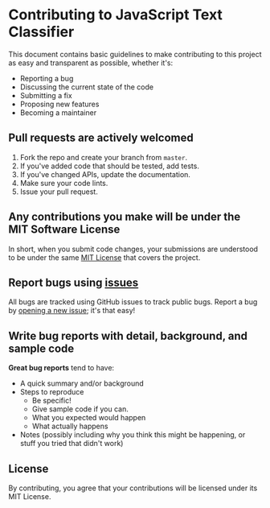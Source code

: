 # Contributing to JavaScript Text Classifier

This document contains basic guidelines to make contributing to this project as easy and transparent as possible, whether it's:

- Reporting a bug
- Discussing the current state of the code
- Submitting a fix
- Proposing new features
- Becoming a maintainer

## Pull requests are actively welcomed

1. Fork the repo and create your branch from `master`.
2. If you've added code that should be tested, add tests.
3. If you've changed APIs, update the documentation.
5. Make sure your code lints.
6. Issue your pull request.

## Any contributions you make will be under the MIT Software License

In short, when you submit code changes, your submissions are understood to be under the same [MIT License](http://choosealicense.com/licenses/mit/) that covers the project.

## Report bugs using [issues](https://github.com/andreekeberg/ml-classify-text-js/issues)

All bugs are tracked using GitHub issues to track public bugs. Report a bug by [opening a new issue](https://github.com/andreekeberg/ml-classify-text-js/issues/new); it's that easy!

## Write bug reports with detail, background, and sample code

**Great bug reports** tend to have:

- A quick summary and/or background
- Steps to reproduce
  - Be specific!
  - Give sample code if you can.
  - What you expected would happen
  - What actually happens
- Notes (possibly including why you think this might be happening, or stuff you tried that didn't work)

## License

By contributing, you agree that your contributions will be licensed under its MIT License.
